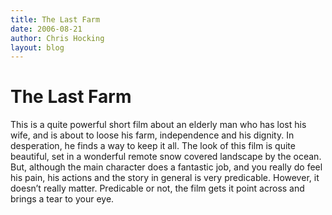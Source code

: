 ```yaml
---
title: The Last Farm
date: 2006-08-21
author: Chris Hocking
layout: blog
---
```

# The Last Farm

This is a quite powerful short film about an elderly man who has lost his wife, and is about to loose his farm, independence and his dignity. In desperation, he finds a way to keep it all. The look of this film is quite beautiful, set in a wonderful remote snow covered landscape by the ocean. But, although the main character does a fantastic job, and you really do feel his pain, his actions and the story in general is very predicable. However, it doesn’t really matter. Predicable or not, the film gets it point across and brings a tear to your eye.